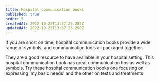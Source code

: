 ```yaml
---
title: Hospital communication books
published: true
order: 5
createdAt: 2022-10-25T13:37:26.282Z
updatedAt: 2022-10-25T13:37:26.290Z
---
```

If you are short on time, hospital communication books provide a wide range of symbols, and communication tools all packaged together.

They are a good resource to have available in your hospital setting. This hospital communication book has great communication tips as well as symbols. Try these hospital communication books one focusing on expressing 'my basic needs' and the other on tests and treatments